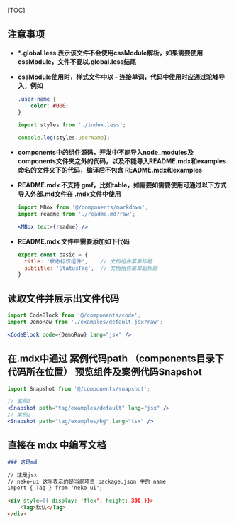 
[TOC]

## 注意事项

* ***.global.less 表示该文件不会使用cssModule解析，如果需要使用cssModule，文件不要以.global.less结尾**

* **cssModule使用时，样式文件中以 - 连接单词，代码中使用时应通过驼峰导入，例如**

    ```css
    .user-name {
        color: #000;
    }
    ```

    ```jsx
    import styles from './index.less';
    
    console.log(styles.userName);
    ```

* **components中的组件源码，开发中不能导入node_modules及components文件夹之外的代码，以及不能导入README.mdx和examples命名的文件夹下的代码，编译后不包含 README.mdx和examples**

* **README.mdx 不支持 gmf，比如table，如需要如需要使用可通过以下方式导入外部.md文件在 .mdx文件中使用**

  ```jsx
  import MBox from '@/components/markdown';
  import readme from './readme.md?raw';

  <MBox text={readme} />
  ```

* **README.mdx 文件中需要添加如下代码**

  ```js
  export const basic = {
    title: '状态标识组件',    // 文档组件菜单标题
    subtitle: 'StatusTag',  // 文档组件菜单副标题
  }
  ```

## 读取文件并展示出文件代码

```jsx
import CodeBlock from '@/components/code';
import DemoRaw from './examples/default.jsx?raw';

<CodeBlock code={DemoRaw} lang="jsx" />
```

## 在.mdx中通过 案例代码path （components目录下代码所在位置） 预览组件及案例代码Snapshot

```jsx
import Snapshot from '@/components/snapshot';

// 案例1
<Snapshot path="tag/examples/default" lang="jsx" />
// 案例2
<Snapshot path="tag/examples/bg" lang="tsx" />
```

## 直接在 mdx 中编写文档

```md
### 这是md

// 这是jsx
// neko-ui 这里表示的是当前项目 package.json 中的 name
import { Tag } from 'neko-ui';

<div style={{ display: 'flex', height: 300 }}>
    <Tag>默认</Tag>
</div>


```
